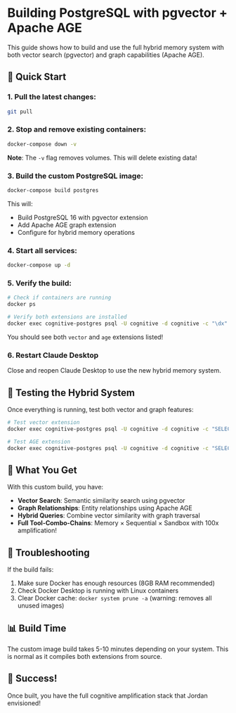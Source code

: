 # Building PostgreSQL with pgvector + Apache AGE

This guide shows how to build and use the full hybrid memory system with both vector search (pgvector) and graph capabilities (Apache AGE).

## 🚀 Quick Start

### 1. Pull the latest changes:
```bash
git pull
```

### 2. Stop and remove existing containers:
```bash
docker-compose down -v
```
**Note**: The `-v` flag removes volumes. This will delete existing data!

### 3. Build the custom PostgreSQL image:
```bash
docker-compose build postgres
```
This will:
- Build PostgreSQL 16 with pgvector extension
- Add Apache AGE graph extension
- Configure for hybrid memory operations

### 4. Start all services:
```bash
docker-compose up -d
```

### 5. Verify the build:
```bash
# Check if containers are running
docker ps

# Verify both extensions are installed
docker exec cognitive-postgres psql -U cognitive -d cognitive -c "\dx"
```

You should see both `vector` and `age` extensions listed!

### 6. Restart Claude Desktop
Close and reopen Claude Desktop to use the new hybrid memory system.

## 🧪 Testing the Hybrid System

Once everything is running, test both vector and graph features:

```bash
# Test vector extension
docker exec cognitive-postgres psql -U cognitive -d cognitive -c "SELECT vector_version();"

# Test AGE extension
docker exec cognitive-postgres psql -U cognitive -d cognitive -c "SELECT age_version();"
```

## 🎯 What You Get

With this custom build, you have:
- **Vector Search**: Semantic similarity search using pgvector
- **Graph Relationships**: Entity relationships using Apache AGE
- **Hybrid Queries**: Combine vector similarity with graph traversal
- **Full Tool-Combo-Chains**: Memory × Sequential × Sandbox with 100x amplification!

## 🔧 Troubleshooting

If the build fails:
1. Make sure Docker has enough resources (8GB RAM recommended)
2. Check Docker Desktop is running with Linux containers
3. Clear Docker cache: `docker system prune -a` (warning: removes all unused images)

## 📊 Build Time
The custom image build takes 5-10 minutes depending on your system. This is normal as it compiles both extensions from source.

## 🎉 Success!
Once built, you have the full cognitive amplification stack that Jordan envisioned!
